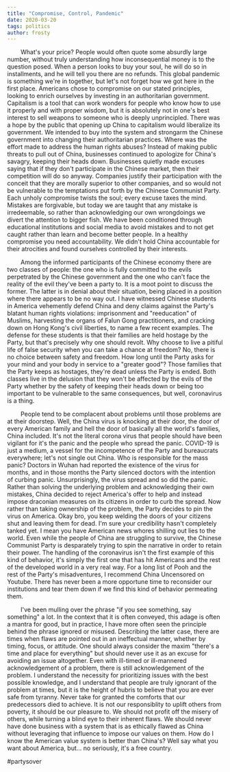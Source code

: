 ```yaml
---
title: "Compromise, Control, Pandemic"
date: 2020-03-20
tags: politics
author: frosty
---
```

&nbsp;&nbsp;&nbsp;&nbsp;&nbsp;&nbsp;&nbsp;&nbsp;What's your price? People would often quote some absurdly large number, without truly understanding how inconsequential money is to the question posed. When a person looks to buy your soul, he will do so in installments, and he will tell you there are no refunds. This global pandemic is something we're in together, but let's not forget how we got here in the first place. Americans chose to compromise on our stated principles, looking to enrich ourselves by investing in an authoritarian government. Capitalism is a tool that can work wonders for people who know how to use it properly and with proper wisdom, but it is absolutely not in one's best interest to sell weapons to someone who is deeply unprincipled. There was a hope by the public that opening up China to capitalism would liberalize its government. We intended to buy into the system and strongarm the Chinese government into changing their authoritarian practices. Where was the effort made to address the human rights abuses? Instead of making public threats to pull out of China, businesses continued to apologize for China's savagry, keeping their heads down. Businesses quietly made excuses saying that if they don't participate in the Chinese market, then their competition will do so anyway. Companies justify their participation with the conceit that they are morally superior to other companies, and so would not be vulnerable to the temptations put forth by the Chinese Communist Party. Each unholy compromise twists the soul; every excuse taxes the mind. Mistakes are forgivable, but today we are taught that any mistake is irredeemable, so rather than acknowledging our own wrongdoings we divert the attention to bigger fish. We have been conditioned through educational institutions and social media to avoid mistakes and to not get caught rather than learn and become better people. In a healthy compromise you need accountability. We didn't hold China accountable for their atrocities and found ourselves controlled by their interests.

&nbsp;&nbsp;&nbsp;&nbsp;&nbsp;&nbsp;&nbsp;&nbsp;Among the informed participants of the Chinese economy there are two classes of people: the one who is fully committed to the evils perpetrated by the Chinese government and the one who can't face the reality of the evil they've been a party to. It is a moot point to discuss the former. The latter is in denial about their situation, being placed in a position where there appears to be no way out. I have witnessed Chinese students in America vehemently defend China and deny claims against the Party's blatant human rights violations: imprisonment and "reeducation" of Muslims, harvesting the organs of Falun Gong practitioners, and cracking down on Hong Kong's civil liberties, to name a few recent examples. The defense for these students is that their families are held hostage by the Party, but that's precisely why one should revolt. Why choose to live a pitiful life of false security when you can take a chance at freedom? No, there is no choice between safety and freedom. How long until the Party asks for your mind and your body in service to a "greater good"? Those families that the Party keeps as hostages, they're dead unless the Party is ended. Both classes live in the delusion that they won't be affected by the evils of the Party whether by the safety of keeping their heads down or being too important to be vulnerable to the same consequences, but well, coronavirus is a thing.

&nbsp;&nbsp;&nbsp;&nbsp;&nbsp;&nbsp;&nbsp;&nbsp;People tend to be complacent about problems until those problems are at their doorstep. Well, the China virus is knocking at their door, the door of every American family and hell the door of basically all the world's families, China included. It's not the literal corona virus that people should have been vigilant for it's the panic and the people who spread the panic. COVID-19 is just a medium, a vessel for the incompetence of the Party and bureaucrats everywhere; let's not single out China. Who is responsible for the mass panic? Doctors in Wuhan had reported the existence of the virus for months, and in those months the Party silenced doctors with the intention of curbing panic. Unsurprisingly, the virus spread and so did the panic. Rather than solving the underlying problem and acknowledging their own mistakes, China decided to reject America's offer to help and instead impose draconian measures on its citizens in order to curb the spread. Now rather than taking ownership of the problem, the Party decides to pin the virus on America. Okay bro, you keep welding the doors of your citizens shut and leaving them for dead. I'm sure your credibility hasn't completely tanked yet. I mean you have American news whores shilling out lies to the world. Even while the people of China are struggling to survive, the Chinese Communist Party is desparately trying to spin the narrative in order to retain their power. The handling of the coronavirus isn't the first example of this kind of behavior, it's simply the first one that has hit Americans and the rest of the developed world in a very real way. For a long list of Pooh and the rest of the Party's misadventures, I recommend China Uncensored on Youtube. There has never been a more opportune time to reconsider our institutions and tear them down if we find this kind of behavior permeating them.

&nbsp;&nbsp;&nbsp;&nbsp;&nbsp;&nbsp;&nbsp;&nbsp;I've been mulling over the phrase "if you see something, say something" a lot. In the context that it is often conveyed, this adage is often a mantra for good, but in practice, I have more often seen the principle behind the phrase ignored or misused. Describing the latter case, there are times when flaws are pointed out in an ineffectual manner, whether by timing, focus, or attitude. One should always consider the maxim "there's a time and place for everything" but should never use it as an excuse for avoiding an issue altogether. Even with ill-timed or ill-mannered acknowledgement of a problem, there is still acknowledgement of the problem. I understand the necessity for prioritizing issues with the best possible knowledge, and I understand that people are truly ignorant of the problem at times, but it is the height of hubris to believe that you are ever safe from tyranny. Never take for granted the comforts that our predecessors died to achieve. It is not our responsiblity to uplift others from poverty, it should be our pleasure to. We should not profit off the misery of others, while turning a blind eye to their inherent flaws. We should never have done business with a system that is as ethically flawed as China without leveraging that influence to impose our values on them. How do I know the American value system is better than China's? Well say what you want about America, but... no seriously, it's a free country.

#partysover